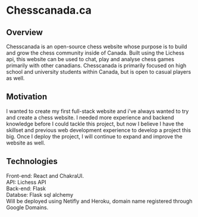 # Chesscanada.ca
<h2> Overview </h2>
<p> Chesscanada is an open-source chess website whose purpose is to build and grow the chess community inside of Canada. Built using the Lichess api, this website can be used to chat, play and analyse chess games primarily with other canadians. Chesscanada is primarily focused on high school and university students within Canada, but is open to casual players as well. </p>

<h2> Motivation </h2>
<p> I wanted to create my first full-stack website and i've always wanted to try and create a chess website. I needed more experience and backend knowledge before I could tackle this project, but now I believe I have the skillset and previous web development experience to develop a project this big. Once I deploy the project, I will continue to expand and improve the website as well.</p>

<h2> Technologies </h2>
<p> 
Front-end: React and ChakraUI.
  <br/>
API: Lichess API
  <br/>
Back-end: Flask
  <br/>
Databse: Flask sql alchemy
  <br/>
Will be deployed using Netifly and Heroku, domain name registered through Google Domains. 
</p>
